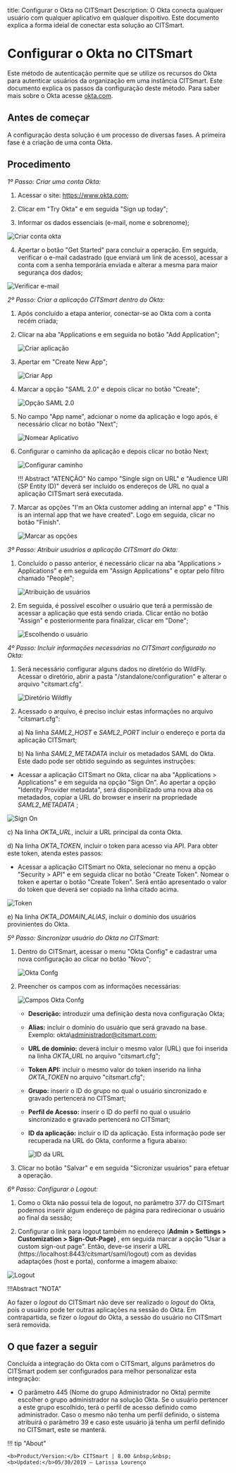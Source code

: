 title: Configurar o Okta no CITSmart
Description: O Okta conecta qualquer usuário com qualquer aplicativo em qualquer dispoitivo. Este documento explica a forma ideial de conectar esta solução ao CITSmart.
# Configurar o Okta no CITSmart

Este método de autenticação permite que se utilize os recursos do Okta para autenticar usuários da organização em uma instância CITSmart. Este documento explica os passos da configuração deste método. Para saber mais sobre o Okta acesse [okta.com][1].

Antes de começar
--------------------

A configuração desta solução é um processo de diversas fases. A primeira fase é a criação de uma conta Okta.

Procedimento
----------------

*1º Passo: Criar uma conta Okta:*

1. Acessar o site:  https://www.okta.com;

2. Clicar em "Try Okta" e em seguida "Sign up today";

3. Informar os dados essenciais (e-mail, nome e sobrenome);

![Criar conta okta](images/okta.img1.png)

4. Apertar o botão "Get Started" para concluir a operação. Em seguida, verificar o e-mail cadastrado (que enviará um link de acesso), acessar a conta com a senha temporária enviada e alterar a mesma para maior segurança dos dados;

![Verificar e-mail](images/okta.img2.png)

*2º Passo: Criar a aplicação CITSmart dentro do Okta:*

1. Após concluído a etapa anterior, conectar-se ao Okta com a conta recém criada;

2. Clicar na aba "Applications e em seguida no botão "Add Application";

      ![Criar aplicação](images/okta.img3.png)

3. Apertar em "Create New App";

      ![Criar App](images/okta.img4.png)

4. Marcar a opção "SAML 2.0" e depois clicar no botão "Create";

      ![Opção SAML 2.0](images/okta.img5.png)

5. No campo "App name", adcionar o nome da aplicação e logo após, é necessário clicar no botão "Next";

      ![Nomear Aplicativo](images/okta.img6.png)

6. Configurar o caminho da aplicação e depois clicar no botão Next;

    ![Configurar caminho](images/okta.img7.png)

    !!! Abstract "ATENÇÃO"
        No campo "Single sign on URL" e "Audience URI (SP Entity ID)" deverá ser incluído os endereços de URL no qual a aplicação CITSmart será executada.
  
  
7. Marcar as opções "I'm an Okta customer adding an internal app" e "This is an internal app that we have created". Logo em seguida, clicar no botão "Finish".

      ![Marcar as opções](images/okta.img8.png)

*3º Passo: Atribuir usuários a aplicação CITSmart do Okta:*

1. Concluído o passo anterior, é necessário clicar na aba "Applications > Applications" e em seguida em "Assign Applications" e optar pelo filtro chamado "People";

      ![Atribuição de usuários](images/okta.img9.png)

2. Em seguida, é possível escolher o usuário que terá a permissão de acessar a aplicação que está sendo criada. Clicar então no botão "Assign" e posteriormente para finalizar, clicar em  "Done";

      ![Escolhendo o usuário](images/okta.img10.png)

*4º Passo: Incluir informações necessárias no CITSmart configurado no Okta:*

1. Será necessário configurar alguns dados no diretório do WildFly. Acessar o diretório, abrir a pasta "/standalone/configuration" e alterar o arquivo "citsmart.cfg".

      ![Diretório Wildfly](images/okta.img11.png)

  2. Acessado o arquivo, é preciso incluir estas informações no arquivo "citsmart.cfg":
       
       a) Na linha *SAML2_HOST* e *SAML2_PORT* incluir o endereço e porta da aplicação CITSmart;
       
       b)  Na linha *SAML2_METADATA* incluir os metadados SAML do Okta. Este dado pode ser obtido seguindo as seguintes instruções:
 
   - Acessar a aplicação CITSmart no Okta, clicar na aba "Applications > Applications" e em seguida na opção "Sign On". Ao apertar a opção "Identity Provider metadata", será disponibilizado uma nova aba os metadados, copiar a URL do browser e inserir na propriedade *SAML2_METADATA* ;
        
 ![Sign On](images/okta.img12.png)

   c) Na linha *OKTA_URL*, incluir a URL principal da conta Okta.
   
   d) Na linha *OKTA_TOKEN*, incluir o token para acesso via API. Para obter este token, atenda estes passos:
   
   - Acessar a aplicação CITSmart no Okta, selecionar no menu a opção "Security > API" e em seguida clicar no botão "Create Token". Nomear o token e apertar o botão "Create Token". Será então apresentado o valor do token que deverá ser copiado na linha citado acima.
   
![Token](images/okta.img13.png)

  e) Na linha *OKTA_DOMAIN_ALIAS*, incluir o domínio dos usuários provinientes do Okta.
  
*5º Passo: Sincronizar usuário do Okta no CITSmart:*

1. Dentro do CITSmart, acessar o menu "Okta Config" e cadastrar uma nova configuração ao clicar no botão "Novo";

      ![Okta Confg](images/okta.img14.png)

2. Preencher os campos com as informações necessárias:

      ![Campos Okta Confg](images/okta.img15.png)

   * **Descrição:** introduzir uma definição desta nova configuração Okta;
     
   * **Alias:** incluir o domínio do usuário que será gravado na base. Exemplo: okta\administrador@citsmart.com;
     
   * **URL de domínio:** deverá incluir o mesmo valor (URL) que foi inserida na linha *OKTA_URL* no arquivo "citsmart.cfg"; 
     
   * **Token API:** incluir o mesmo valor do token inserido na linha *OKTA_TOKEN* no arquivo "citsmart.cfg";
     
   * **Grupo:** inserir o ID do grupo no qual o usuário sincronizado e gravado pertencerá no CITSmart;
     
   * **Perfil de Acesso:** inserir o ID do perfil no qual o usuário sincronizado e gravado pertencerá no CITSmart;
     
   * **ID da aplicação:** incluir o ID da aplicação. Esta informação pode ser recuperada na URL do Okta, conforme a figura abaixo:
     
      ![ID da URL](images/okta.img16.png)

3. Clicar no botão "Salvar" e em seguida "Sicronizar usuários" para efetuar a operação.

*6º Passo: Configurar o Logout:*

 1. Como o Okta não possui tela de logout, no parâmetro 377 do CITSmart podemos inserir algum endereço de página para redirecionar o usuário ao final da sessão;
 
 2. Configurar o link para logout também no endereço (**Admin > Settings > Customization > Sign-Out-Page)** , em seguida marcar a opção "Usar a custom sign-out page". Então, deve-se inserir a URL (https://localhost:8443/citsmart/saml/logout) com as devidas adaptações (host e porta), conforme a imagem abaixo:
 
 ![Logout](images/okta.img19.png)

!!!Abstract "NOTA"   
  
   Ao fazer o *logout* do CITSmart não deve ser realizado o *logout* do Okta, pois o usuário pode ter outras aplicações na sessão do Okta. Em contrapartida, se fizer o *logout* do Okta, a sessão do usuário no CITSmart será removida.
       
O que fazer a seguir
----------------------

Concluída a integração do Okta com o CITSmart, alguns parâmetros do CITSmart podem ser configurados para melhor personalizar esta integração:

 -  O parâmetro 445 (Nome do grupo Administrador no Okta) permite escolher o grupo administrador na solução Okta. Se o usuário pertencer a este grupo escolhido, terá o perfil de acesso definido como administrador. Caso o mesmo não tenha um perfil definido, o sistema atribuirá o parâmetro 39 e caso este usuário já tenha um perfil definido no CITSmart, este se manterá.
 
!!! tip "About"

    <b>Product/Version:</b> CITSmart | 8.00 &nbsp;&nbsp;
    <b>Updated:</b>05/30/2019 – Larissa Lourenço

[1]: https://www.okta.com/
